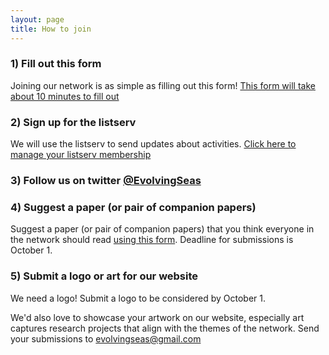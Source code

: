 ```yaml
---
layout: page
title: How to join
---
```

   
### 1) Fill out this form
Joining our network is as simple as filling out this form!
[This form will take about 10 minutes to fill out](https://goo.gl/forms/MaK4RplfnzOfzsnh1)
 
### 2) Sign up for the listserv
We will use the listserv to send updates about activities.
[Click here to manage your listserv membership](https://listserv.neu.edu/cgi-bin/wa?SUBED1=RCN-ECS&A=1)

### 3) Follow us on twitter [@EvolvingSeas](https://twitter.com/evolvingseas)
 
### 4) Suggest a paper (or pair of companion papers) 
Suggest a paper (or pair of companion papers) that you think everyone in the network should read [using this form](https://docs.google.com/forms/d/e/1FAIpQLScNXqayhOeAkk-GkotqcnbVdWlYt09STX6Wc4eq2qN5AnJGPQ/viewform). Deadline for submissions is October 1.

### 5) Submit a logo or art for our website
We need a logo! Submit a logo to be considered by October 1.

We'd also love to showcase your artwork on our website, especially art captures research projects that align with the themes of the network.
Send your submissions to evolvingseas@gmail.com



